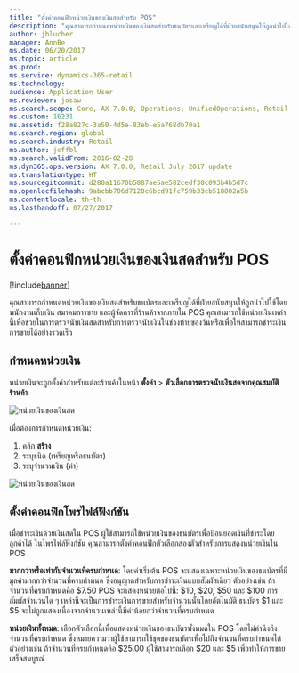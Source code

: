 ```yaml
---
title: "ตั้งค่าคอนฟิกหน่วยเงินของเงินสดสำหรับ POS"
description: "คุณสามารถกำหนดหน่วยเงินของเงินสดสำหรับธนบัตรและเหรียญได้ที่ฝ่ายสนับสนุนให้ถูกนำไปใช้โดยพนักงานเก็บเงิน สมาคมการขาย และผู้จัดการที่ร้านค้าจากภายใน POS"
author: jblucher
manager: AnnBe
ms.date: 06/20/2017
ms.topic: article
ms.prod: 
ms.service: dynamics-365-retail
ms.technology: 
audience: Application User
ms.reviewer: josaw
ms.search.scope: Core, AX 7.0.0, Operations, UnifiedOperations, Retail
ms.custom: 16231
ms.assetid: f28a827c-3a50-4d5e-83eb-e5a768db70a1
ms.search.region: global
ms.search.industry: Retail
ms.author: jeffbl
ms.search.validFrom: 2016-02-28
ms.dyn365.ops.version: AX 7.0.0, Retail July 2017 update
ms.translationtype: HT
ms.sourcegitcommit: d280a11670b5887ae5ae582cedf30c093b4b5d7c
ms.openlocfilehash: 9abcbb706d7120c6bcd91fc759b33cb518802a5b
ms.contentlocale: th-th
ms.lasthandoff: 07/27/2017

---
```


# <a name="configure-cash-denominations-for-pos"></a>ตั้งค่าคอนฟิกหน่วยเงินของเงินสดสำหรับ POS

[!include[banner](includes/banner.md)]

คุณสามารถกำหนดหน่วยเงินของเงินสดสำหรับธนบัตรและเหรียญได้ที่ฝ่ายสนับสนุนให้ถูกนำไปใช้โดยพนักงานเก็บเงิน สมาคมการขาย และผู้จัดการที่ร้านค้าจากภายใน POS คุณสามารถใช้หน่วยเงินเหล่านี้เพื่อช่วยในการตรวจนับเงินสดสำหรับการตรวจนับเงินในช่วงท้ายของวันหรือเพื่อให้สามารถชำระเงินการขายได้อย่างรวดเร็ว

## <a name="define-denominations"></a>กำหนดหน่วยเงิน
หน่วยเงินจะถูกตั้งค่าสำหรับแต่ละร้านค้าในหน้า **ตั้งค่า** > **ตัวเลือกการตรวจนับเงินสดจากคุณสมบัติร้านค้า** 

![หน่วยเงินของเงินสด](./media/image1-denomination.png)

เมื่อต้องการกำหนดหน่วยเงิน:
1. คลิก **สร้าง**
1. ระบุชนิด (เหรียญหรือธนบัตร)
1. ระบุจำนวนเงิน (ค่า)

![หน่วยเงินของเงินสด](./media/image2-denomination.png)

## <a name="configure-the-functionality-profile"></a>ตั้งค่าคอนฟิกโพรไฟล์ฟังก์ชัน
เมื่อชำระเงินด้วยเงินสดใน POS ผู้ใช้สามารถใช้หน่วยเงินของธนบัตรเพื่อป้อนยอดเงินที่ชำระโดยลูกค้าได้ ในโพรไฟล์ฟังก์ชัน คุณสามารถตั้งค่าคอนฟิกตัวเลือกสองตัวสำหรับการแสดงหน่วยเงินใน POS

**มากกว่าหรือเท่ากับจำนวนที่ครบกำหนด**: โดยค่าเริ่มต้น POS จะแสดงเฉพาะหน่วยเงินของธนบัตรที่มีมูลค่ามากกว่าจำนวนที่ครบกำหนด ซึ่งอนุญาตสำหรับการชำระเงินแบบสัมผัสเดียว ตัวอย่างเช่น ถ้าจำนวนที่ครบกำหนดคือ $7.50 POS จะแสดงหน่วยต่อไปนี้: $10, $20, $50 และ $100 การสัมผัสจำนวนใด ๆ เหล่านี้จะเป็นการชำระเงินการขายสำหรับจำนวนนั้นโดยอัตโนมัติ ธนบัตร $1 และ $5 จะไม่ถูกแสดงเนื่องจากจำนวนเหล่านี้มีค่าน้อยกว่าจำนวนที่ครบกำหนด

**หน่วยเงินทั้งหมด**: เลือกตัวเลือกนี้เพื่อแสดงหน่วยเงินของธนบัตรทั้งหมดใน POS โดยไม่คำนึงถึงจำนวนที่ครบกำหนด ซึ่งหมายความว่าผู้ใช้สามารถใช้ชุดของธนบัตรเพื่อไปถึงจำนวนที่ครบกำหนดได้ ตัวอย่างเช่น ถ้าจำนวนที่ครบกำหนดคือ $25.00 ผู้ใช้สามารถเลือก $20 และ $5 เพื่อทำให้การขายเสร็จสมบูรณ์


